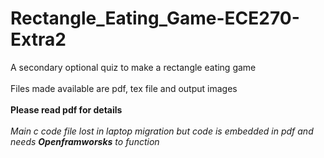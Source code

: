 # Rectangle_Eating_Game-ECE270-Extra2
A secondary optional quiz to make a rectangle eating game <br> <br>
Files made available are pdf, tex file and output images <br> <br>
**Please read pdf for details** <br> <br>
_Main c code file lost in laptop migration but code is embedded in pdf and needs **Openframworsks** to function_
